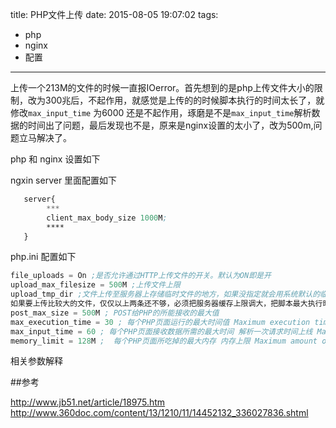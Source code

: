 title: PHP文件上传
date: 2015-08-05 19:07:02
tags: 
- php
- nginx
- 配置
---

上传一个213M的文件的时候一直报IOerror。首先想到的是php上传文件大小的限制，改为300兆后，不起作用，就感觉是上传的的时候脚本执行的时间太长了，就修改`max_input_time` 为6000 还是不起作用，琢磨是不是`max_input_time`解析数据的时间出了问题，最后发现也不是，原来是nginx设置的太小了，改为500m,问题立马解决了。

php 和 nginx 设置如下


ngxin server 里面配置如下
```lisp
   server{
        ***
        client_max_body_size 1000M;
        ****
   }
```

php.ini 配置如下
```lisp
file_uploads = On ;是否允许通过HTTP上传文件的开关。默认为ON即是开
upload_max_filesize = 500M ;上传文件上限 
upload_tmp_dir ;文件上传至服务器上存储临时文件的地方，如果没指定就会用系统默认的临时文件夹。
如果要上传比较大的文件，仅仅以上两条还不够，必须把服务器缓存上限调大，把脚本最大执行时间变长 
post_max_size = 500M ; POST给PHP的所能接收的最大值
max_execution_time = 30 ; 每个PHP页面运行的最大时间值 Maximum execution time of each script, in seconds脚本最大执行时间 
max_input_time = 60 ; 每个PHP页面接收数据所需的最大时间 解析一次请求时间上线 Maximum amount of time each script may spend parsing request data 
memory_limit = 128M ;  每个PHP页面所吃掉的最大内存 内存上限 Maximum amount of memory a script may consume (128MB)
```

相关参数解释

##参考

http://www.jb51.net/article/18975.htm
http://www.360doc.com/content/13/1210/11/14452132_336027836.shtml